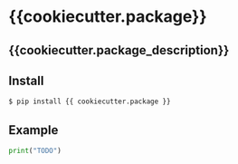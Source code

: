 # {{cookiecutter.package}}

## {{cookiecutter.package_description}}

## Install

```sh
$ pip install {{ cookiecutter.package }}
```

## Example

```python
print("TODO")
```
